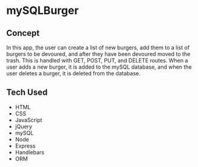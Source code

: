 # mySQLBurger

## Concept

In this app, the user can create a list of new burgers, add them to a list of burgers to be devoured, and after they have been devoured moved to the trash. This is handled with GET, POST, PUT, and DELETE routes. When a user adds a new burger, it is added to the mySQL database, and when the user deletes a burger, it is deleted from the database.

## Tech Used

* HTML
* CSS
* JavaScript
* jQuery
* mySQL
* Node
* Express
* Handlebars
* ORM

